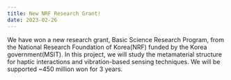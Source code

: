 ```yaml
---
title: New NRF Research Grant! 
date: 2023-02-26
---
```


<!--more-->

We have won a new research grant, Basic Science Research Program, from the National Research Foundation of Korea(NRF) funded by the Korea government(MSIT). In this project, we will study the metamaterial structure for haptic interactions and vibration-based sensing techniques. We will be supported ~450 million won for 3 years.